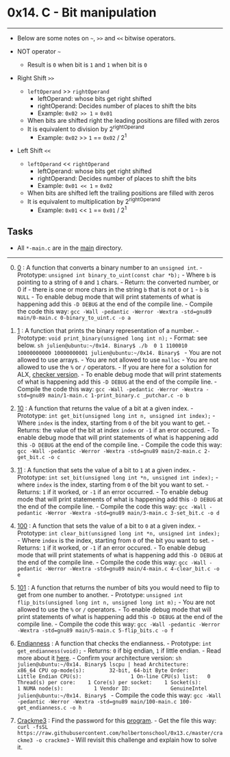 # 0x14. C - Bit manipulation

---

- Below are some notes on `~`, `>>` and `<<` bitwise operators.

- NOT operator `~`

  - Result is `0` when bit is `1` and `1` when bit is `0`

- Right Shift `>>`

  - `leftOperand` >> `rightOperand`
    - leftOperand: whose bits get right shifted
    - rightOperand: Decides number of places to shift the bits
    - Example: `0x02 >> 1` = `0x01`
  - When bits are shifted right the leading positions are filled with zeros
  - It is equivalent to division by 2<sup>rightOperand</sup>
    - Example: `0x02` >> `1` == `0x02` / 2<sup>1</sup>

- Left Shift `<<`
  - `leftOperand` << `rightOperand`
    - leftOperand: whose bits get right shifted
    - rightOperand: Decides number of places to shift the bits
    - Example: `0x01 << 1` = `0x02`
  - When bits are shifted left the trailing positions are filled with zeros
  - It is equivalent to multiplication by 2<sup>rightOperand</sup>
    - Example: `0x01` << `1` == `0x01` / 2<sup>1</sup>

## Tasks

- All `*-main.c` are in the [main](./main) directory.

---

0. [0](./0-binary_to_uint.c) :
   A function that converts a binary number to an `unsigned int`. - Prototype: `unsigned int binary_to_uint(const char *b);` - Where `b` is pointing to a string of `0` and `1` chars. - Return: the converted number, or 0 if - there is one or more chars in the string `b` that is not `0` or `1` - `b` is `NULL` - To enable debug mode that will print statements of what is happening add this `-D DEBUG` at the end of the compile line. - Compile the code this way: `gcc -Wall -pedantic -Werror -Wextra -std=gnu89 main/0-main.c 0-binary_to_uint.c -o a`

1. [1](./1-print_binary.c) :
   A function that prints the binary representation of a number. - Prototype: `void print_binary(unsigned long int n);` - Format: see below.
   `sh
		julien@ubuntu:~/0x14. Binary$ ./b 
		0
		1
		1100010
		10000000000
		10000000001
		julien@ubuntu:~/0x14. Binary$
		` - You are not allowed to use arrays. - You are not allowed to use `malloc` - You are not allowed to use the `%` or `/` operators. - If you are here for a solution for ALX, [checker version](https://github.com/iAmG-r00t/alx-low_level_programming/blob/48e0fcf3b39930ff4339b57e559115ad069f2775/0x14-bit_manipulation/1-print_binary.c). - To enable debug mode that will print statements of what is happening add this `-D DEBUG` at the end of the compile line. - Compile the code this way: `gcc -Wall -pedantic -Werror -Wextra -std=gnu89 main/1-main.c 1-print_binary.c _putchar.c -o b`

2. [10](./2-get_bit.c) :
   A function that returns the value of a bit at a given index. - Prototype: `int get_bit(unsigned long int n, unsigned int index);` - Where `index` is the index, starting from `0` of the bit you want to get. - Returns: the value of the bit at index `index` or `-1` if an eror occured. - To enable debug mode that will print statements of what is happening add this `-D DEBUG` at the end of the compile line. - Compile the code this way: `gcc -Wall -pedantic -Werror -Wextra -std=gnu89 main/2-main.c 2-get_bit.c -o c`

3. [11](./3-set_bit.c) :
   A function that sets the value of a bit to `1` at a given index. - Prototype: `int set_bit(unsigned long int *n, unsigned int index);` - where `index` is the index, starting from `0` of the bit you want to set. - Returns: `1` if it worked, or `-1` if an error occurred. - To enable debug mode that will print statements of what is happening add this `-D DEBUG` at the end of the compile line. - Compile the code this way: `gcc -Wall -pedantic -Werror -Wextra -std=gnu89 main/3-main.c 3-set_bit.c -o d`

4. [100](./4-clear_bit.c) :
   A function that sets the value of a bit to `0` at a given index. - Prototype: `int clear_bit(unsigned long int *n, unsigned int index);` - Where `index` is the index, starting from `0` of the bit you want to set. - Returns: `1` if it worked, or `-1` if an error occured. - To enable debug mode that will print statements of what is happening add this `-D DEBUG` at the end of the compile line. - Compile the code this way: `gcc -Wall -pedantic -Werror -Wextra -std=gnu89 main/4-main.c 4-clear_bit.c -o e`

5. [101](./5-flip_bits.c) :
   A function that returns the number of bits you would need to flip to get from one number to another. - Prototype: `unsigned int flip_bits(unsigned long int n, unsigned long int m);` - You are not allowed to use the `%` or `/` operators. - To enable debug mode that will print statements of what is happening add this `-D DEBUG` at the end of the compile line. - Compile the code this way: `gcc -Wall -pedantic -Werror -Wextra -std=gnu89 main/5-main.c 5-flip_bits.c -o f`

6. [Endianness](./100-get_endianness.c) :
   A function that checks the endianness. - Prototype: `int get_endianness(void);` - Returns: `0` if big endian, `1` if little endian. - Read more about it [here](https://cs-fundamentals.com/tech-interview/c/c-program-to-check-little-and-big-endian-architecture). - Confirm your architecture version:
   `sh
		julien@ubuntu:~/0x14. Binary$ lscpu | head
		Architecture:          x86_64
		CPU op-mode(s):        32-bit, 64-bit
		Byte Order:            Little Endian
		CPU(s):                1
		On-line CPU(s) list:   0
		Thread(s) per core:    1
		Core(s) per socket:    1
		Socket(s):             1
		NUMA node(s):          1
		Vendor ID:             GenuineIntel
		julien@ubuntu:~/0x14. Binary$
		` - Compile the code this way: `gcc -Wall -pedantic -Werror -Wextra -std=gnu89 main/100-main.c 100-get_endianness.c -o h`

7. [Crackme3](./101-password) :
   Find the password for this [program](https://github.com/holbertonschool/0x13.c/blob/master/crackme3). - Get the file this way: `curl -fsSL https://raw.githubusercontent.com/holbertonschool/0x13.c/master/crackme3 -o crackme3` - Will revisit this challenge and explain how to solve it.
